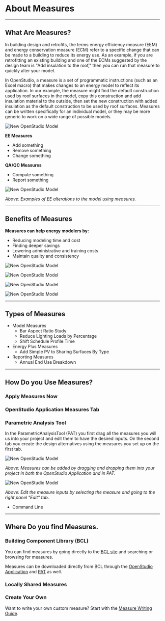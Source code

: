 # About Measures
_________________

## What Are Measures?
In building design and retrofits, the terms energy efficiency measure (EEM) and energy conservation measure (ECM) refer to a specific change that can be made to a building to reduce its energy use. As an example, if you are retrofitting an existing building and one of the ECMs suggested by the design team is "Add insulation to the roof," then you can run that measure to quickly alter your model.

In OpenStudio, a measure is a set of programmatic instructions (such as an Excel macro) that makes changes to an energy model to reflect its application. In our example, the measure might find the default construction used by roof surfaces in the model, copy this construction and add insulation material to the outside, then set the new construction with added insulation as the default construction to be used by roof surfaces. Measures can be written specifically for an individual model, or they may be more generic to work on a wide range of possible models.

![New OpenStudio Model](../../img/measures/what_measures.png "What are Measures")

__EE Measures__

* Add something 
* Remove something
* Change something

__QA/QC Measures__

* Compute something
* Report something

![New OpenStudio Model](../../img/measures/examples.png "Examples of Measures")

*Above: Examples of EE alterations to the model using measures.*

_________________

## Benefits of Measures
__Measures can help energy modelers by:__

* Reducing modeling time and cost
* Finding deeper savings
* Lowering administrative and training costs
* Maintain quality and consistency

![New OpenStudio Model](../../img/measures/expert.png "Expert Energy Modeler")

![New OpenStudio Model](../../img/measures/training_now.png "Training One-on-one")

![New OpenStudio Model](../../img/measures/knowledge.png "Passing on Knowledge with Measures")

![New OpenStudio Model](../../img/measures/share_bcl.png "Passing on Knowledge with Measures and BCL")

_________________

## Types of Measures

* Model Measures
  * Bar Aspect Ratio Study
  * Reduce Lighting Loads by Percentage
  * Shift Schedule Profile Time
* Energy Plus Measures
  * Add Simple PV to Sharing Surfaces By Type
* Reporting Measures
  * Annual End Use Breakdown
  
_________________

## How Do you Use Measures?
### Apply Measures Now
### OpenStudio Application Measures Tab
### Parametric Analysis Tool
In the ParametricAnalysisTool (PAT) you first drag all the measures you will us into your project and edit them to have the desired inputs. On the second tab you create the design alternatives using the measures you set up on the first tab.

![New OpenStudio Model](../../img/measures/draganddrop.png "Easy to Use Drag-and-Drop")

*Above: Measures can be added by dragging and dropping them into your project in both the OpenStudio Application and in PAT.*

![New OpenStudio Model](../../img/measures/set_inputs.png "Edit Measure Inputs")

*Above: Edit the measure inputs by selecting the measure and going to the right panel "Edit" tab.*


* Command Line

_________________

## Where Do you find Measures.
### Building Component Library (BCL)
You can find measures by going directly to the [BCL site](https://bcl.nrel.gov/) and searching or browsing for measures.

Measures can be downloaded directly from BCL through the [OpenStudio Application](/../next_steps/openstudio_application_interface/#components-measures-menu) and [PAT](/../comparative_analysis/ParametricStudies/#downloading-measures-from-the-building-component-library) as well.

### Locally Shared Measures

### Create Your Own
Want to write your own custom measure? Start with the [Measure Writing Guide](Measure-Writing-Guide.md).


